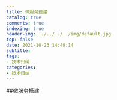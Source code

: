 ```yaml
---
title: 微服务搭建
catalog: true
comments: true
indexing: true
header-img: ../../../../img/default.jpg
top: false
date: 2021-10-23 14:49:14
subtitle:
tags:
- 技术归纳
categories:
- 技术归纳
---
```

##微服务搭建
